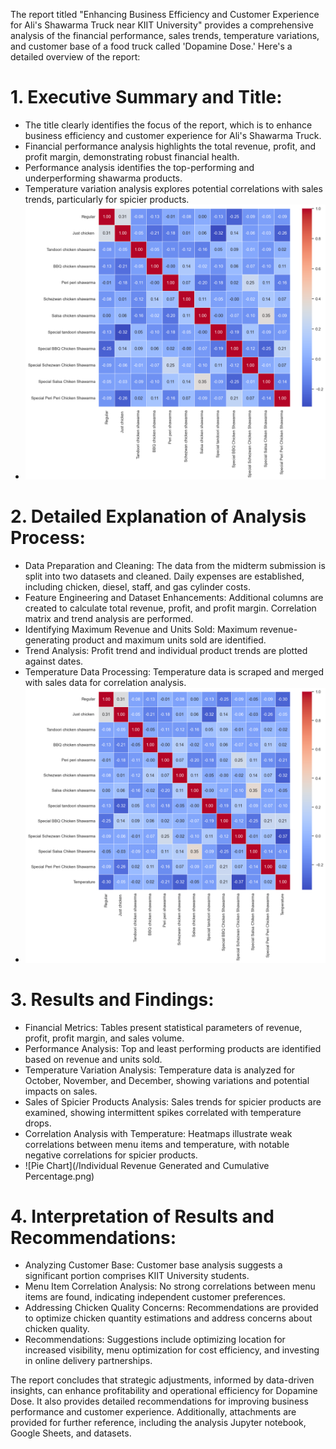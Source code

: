 The report titled "Enhancing Business Efficiency and Customer Experience for Ali's Shawarma Truck near KIIT University" provides a comprehensive analysis of the financial performance, sales trends, temperature variations, and customer base of a food truck called 'Dopamine Dose.' Here's a detailed overview of the report:

# 1. **Executive Summary and Title**:
   - The title clearly identifies the focus of the report, which is to enhance business efficiency and customer experience for Ali's Shawarma Truck.
   - Financial performance analysis highlights the total revenue, profit, and profit margin, demonstrating robust financial health.
   - Performance analysis identifies the top-performing and underperforming shawarma products.
   - Temperature variation analysis explores potential correlations with sales trends, particularly for spicier products.
   - ![Feature Correlation Matrix](/feature_correlation_matrix.png)

# 2. **Detailed Explanation of Analysis Process**:
   - Data Preparation and Cleaning: The data from the midterm submission is split into two datasets and cleaned. Daily expenses are established, including chicken, diesel, staff, and gas cylinder costs.
   - Feature Engineering and Dataset Enhancements: Additional columns are created to calculate total revenue, profit, and profit margin. Correlation matrix and trend analysis are performed.
   - Identifying Maximum Revenue and Units Sold: Maximum revenue-generating product and maximum units sold are identified.
   - Trend Analysis: Profit trend and individual product trends are plotted against dates.
   - Temperature Data Processing: Temperature data is scraped and merged with sales data for correlation analysis.
   - ![Feature Correlation Matrix](/temp_correlation_matrix.png)

# 3. **Results and Findings**:
   - Financial Metrics: Tables present statistical parameters of revenue, profit, profit margin, and sales volume.
   - Performance Analysis: Top and least performing products are identified based on revenue and units sold.
   - Temperature Variation Analysis: Temperature data is analyzed for October, November, and December, showing variations and potential impacts on sales.
   - Sales of Spicier Products Analysis: Sales trends for spicier products are examined, showing intermittent spikes correlated with temperature drops.
   - Correlation Analysis with Temperature: Heatmaps illustrate weak correlations between menu items and temperature, with notable negative correlations for spicier products.
   - ![Pie Chart](/Individual Revenue Generated and Cumulative Percentage.png)

# 4. **Interpretation of Results and Recommendations**:
   - Analyzing Customer Base: Customer base analysis suggests a significant portion comprises KIIT University students.
   - Menu Item Correlation Analysis: No strong correlations between menu items are found, indicating independent customer preferences.
   - Addressing Chicken Quality Concerns: Recommendations are provided to optimize chicken quantity estimations and address concerns about chicken quality.
   - Recommendations: Suggestions include optimizing location for increased visibility, menu optimization for cost efficiency, and investing in online delivery partnerships.

The report concludes that strategic adjustments, informed by data-driven insights, can enhance profitability and operational efficiency for Dopamine Dose. It also provides detailed recommendations for improving business performance and customer experience. Additionally, attachments are provided for further reference, including the analysis Jupyter notebook, Google Sheets, and datasets.
